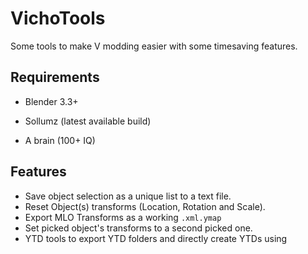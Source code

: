 # VichoTools

Some tools to make V modding easier with some timesaving features.


## Requirements

- Blender 3.3+

- Sollumz (latest available build)

- A brain (100+ IQ)

## Features

- Save object selection as a unique list to a text file.
- Reset Object(s) transforms (Location, Rotation and Scale).
- Export MLO Transforms as a working ```.xml.ymap```
- Set picked object's transforms to a second picked one.
- YTD tools to export YTD folders and directly create YTDs using
